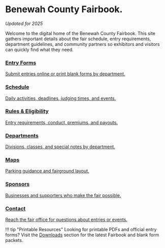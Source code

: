 # Benewah County Fairbook.

*Updated for 2025*

Welcome to the digital home of the Benewah County Fairbook. This site gathers important details about the fair schedule, entry requirements, department guidelines, and community partners so exhibitors and visitors can quickly find what they need.

<div class="card-grid">
  <a class="card" href="forms/">
    <h3>Entry Forms</h3>
    <p>Submit entries online or print blank forms by department.</p>
  </a>
  <a class="card" href="schedule/">
    <h3>Schedule</h3>
    <p>Daily activities, deadlines, judging times, and events.</p>
  </a>
  <a class="card" href="rules/">
    <h3>Rules &amp; Eligibility</h3>
    <p>Entry requirements, conduct, premiums, and payouts.</p>
  </a>
  <a class="card" href="departments/">
    <h3>Departments</h3>
    <p>Divisions, classes, and special notes by department.</p>
  </a>
  <a class="card" href="maps/">
    <h3>Maps</h3>
    <p>Parking guidance and fairground layout.</p>
  </a>
  <a class="card" href="sponsors/">
    <h3>Sponsors</h3>
    <p>Businesses and supporters who make the fair possible.</p>
  </a>
  <a class="card" href="contact/">
    <h3>Contact</h3>
    <p>Reach the fair office for questions about entries or events.</p>
  </a>
</div>

!!! tip "Printable Resources"
    Looking for printable PDFs and official entry forms? Visit the [Downloads](downloads/) section for the latest Fairbook and blank form packets.

